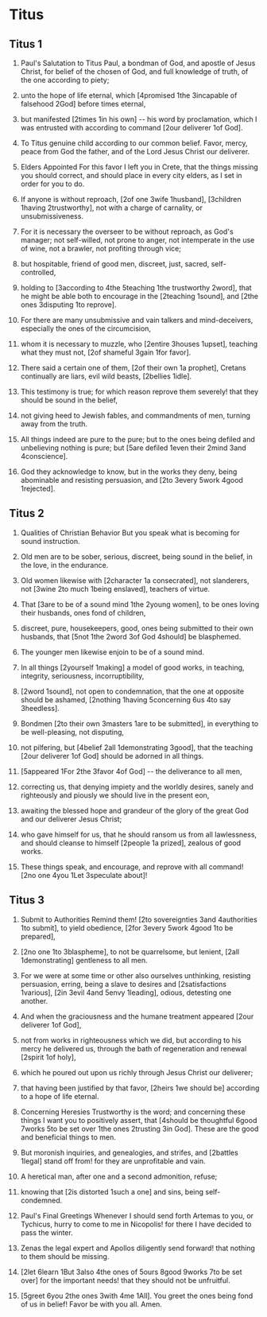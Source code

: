 # Titus

## Titus 1

1.  Paul's Salutation to Titus Paul, a bondman of God, and apostle of Jesus Christ, for belief of the chosen of God, and full knowledge of truth, of the one according to piety;

2. unto the hope of life eternal, which [4promised 1the 3incapable of falsehood 2God] before times eternal,

3. but manifested [2times 1in his own] --  his word by proclamation, which I was entrusted with according to command  [2our deliverer 1of God].

4. To Titus genuine child according to our common belief. Favor, mercy, peace from God the father, and of the Lord Jesus Christ  our deliverer. 

5.  Elders Appointed For this favor I left you in Crete, that the things missing you should correct, and should place in every city elders, as I set in order for you to do.

6. If anyone is without reproach, [2of one 3wife 1husband], [3children 1having 2trustworthy], not with a charge of carnality, or unsubmissiveness.

7. For it is necessary the overseer to be without reproach, as God's manager; not self-willed, not prone to anger, not intemperate in the use of wine, not a brawler, not profiting through vice;

8. but hospitable, friend of good men, discreet, just, sacred, self-controlled,

9. holding to  [3according to 4the 5teaching 1the trustworthy 2word], that he might be able both to encourage in the [2teaching  1sound], and [2the ones 3disputing 1to reprove].

10. For there are many unsubmissive and vain talkers and mind-deceivers, especially the ones of the circumcision,

11. whom it is necessary to muzzle, who [2entire 3houses 1upset], teaching what they must not, [2of shameful 3gain 1for favor].

12. There said a certain one of them, [2of their own 1a prophet], Cretans continually are liars, evil wild beasts, [2bellies 1idle].

13.  This testimony is true; for which reason reprove them severely! that they should be sound in the belief,

14. not giving heed to Jewish fables, and commandments of men, turning away from the truth.

15. All things indeed are pure to the pure; but to the ones being defiled and unbelieving nothing is pure; but [5are defiled 1even their  2mind 3and  4conscience].

16. God they acknowledge to know, but in the works they deny, being abominable and resisting persuasion, and [2to 3every 5work 4good 1rejected].  

## Titus 2

1.  Qualities of Christian Behavior But you speak what is becoming  for sound instruction.

2. Old men are to be sober, serious, discreet, being sound in the belief, in the love, in the endurance.

3. Old women likewise with [2character 1a consecrated], not slanderers, not [3wine 2to much 1being enslaved], teachers of virtue.

4. That [3are to be of a sound mind 1the 2young women], to be ones loving their husbands, ones fond of children,

5. discreet, pure, housekeepers, good, ones being submitted to their own husbands, that [5not 1the 2word  3of God 4should] be blasphemed.

6. The younger men likewise enjoin to be of a sound mind.

7. In all things [2yourself 1making] a model of good works, in  teaching, integrity, seriousness, incorruptibility,

8. [2word 1sound], not open to condemnation, that the one at opposite should be ashamed, [2nothing 1having 5concerning 6us 4to say 3heedless].

9. Bondmen [2to their own 3masters 1are to be submitted], in everything to be well-pleasing, not disputing,

10. not pilfering, but [4belief 2all 1demonstrating 3good], that the teaching  [2our deliverer 1of God] should be adorned in all things.

11. [5appeared 1For 2the 3favor  4of God] -- the deliverance to all men,

12. correcting us, that denying  impiety and the worldly desires, sanely and righteously and piously we should live in the present eon,

13. awaiting the blessed hope and grandeur of the glory of the great God and our deliverer Jesus Christ;

14. who gave himself for us, that he should ransom us from all lawlessness, and should cleanse to himself [2people 1a prized], zealous of good works.

15. These things speak, and encourage, and reprove with all command! [2no one 4you 1Let 3speculate about]!  

## Titus 3

1.  Submit to Authorities Remind them! [2to sovereignties 3and 4authorities 1to submit], to yield obedience, [2for 3every 5work 4good 1to be prepared],

2. [2no one 1to 3blaspheme], to not be quarrelsome, but lenient, [2all 1demonstrating] gentleness to all men.

3. For we were at some time or other also ourselves unthinking, resisting persuasion, erring, being a slave to desires and [2satisfactions 1various], [2in 3evil 4and 5envy 1leading], odious, detesting one another.

4. And when the graciousness and the humane treatment appeared  [2our deliverer 1of God],

5. not from works  in righteousness which we did, but according to  his mercy he delivered us, through the bath of regeneration and renewal [2spirit 1of holy],

6. which he poured out upon us richly through Jesus Christ  our deliverer;

7. that having been justified  by that favor, [2heirs 1we should be] according to a hope of life eternal. 

8.  Concerning Heresies Trustworthy is the word; and concerning these things I want you to positively assert, that [4should be thoughtful 6good 7works 5to be set over 1the ones 2trusting  3in God]. These are the good and beneficial things  to men.

9. But moronish inquiries, and genealogies, and strifes, and [2battles 1legal] stand off from! for they are unprofitable and vain.

10. A heretical man, after one and a second admonition, refuse;

11. knowing that [2is distorted  1such a one] and sins, being self-condemned. 

12.  Paul's Final Greetings Whenever I should send forth Artemas to you, or Tychicus, hurry to come to me in Nicopolis! for there I have decided to pass the winter.

13. Zenas the legal expert and Apollos diligently send forward! that nothing to them should be missing.

14. [2let 6learn 1But 3also 4the ones of 5ours 8good 9works 7to be set over] for the important needs! that they should not be unfruitful.

15. [5greet 6you 2the ones 3with 4me 1All]. You greet the ones being fond of us in belief!  Favor be with you all. Amen.   